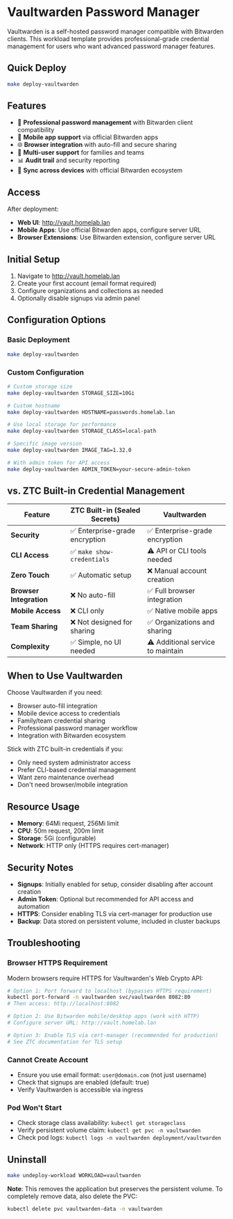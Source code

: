# Vaultwarden Password Manager

Vaultwarden is a self-hosted password manager compatible with Bitwarden clients. This workload template provides professional-grade credential management for users who want advanced password manager features.

## Quick Deploy

```bash
make deploy-vaultwarden
```

## Features

- 🔐 **Professional password management** with Bitwarden client compatibility
- 📱 **Mobile app support** via official Bitwarden apps
- 🌐 **Browser integration** with auto-fill and secure sharing
- 👥 **Multi-user support** for families and teams
- 📊 **Audit trail** and security reporting
- 🔄 **Sync across devices** with official Bitwarden ecosystem

## Access

After deployment:
- **Web UI**: http://vault.homelab.lan
- **Mobile Apps**: Use official Bitwarden apps, configure server URL
- **Browser Extensions**: Use Bitwarden extension, configure server URL

## Initial Setup

1. Navigate to http://vault.homelab.lan
2. Create your first account (email format required)
3. Configure organizations and collections as needed
4. Optionally disable signups via admin panel

## Configuration Options

### Basic Deployment
```bash
make deploy-vaultwarden
```

### Custom Configuration
```bash
# Custom storage size
make deploy-vaultwarden STORAGE_SIZE=10Gi

# Custom hostname
make deploy-vaultwarden HOSTNAME=passwords.homelab.lan

# Use local storage for performance
make deploy-vaultwarden STORAGE_CLASS=local-path

# Specific image version
make deploy-vaultwarden IMAGE_TAG=1.32.0

# With admin token for API access
make deploy-vaultwarden ADMIN_TOKEN=your-secure-admin-token
```

## vs. ZTC Built-in Credential Management

| Feature | ZTC Built-in (Sealed Secrets) | Vaultwarden |
|---------|-------------------------------|-------------|
| **Security** | ✅ Enterprise-grade encryption | ✅ Enterprise-grade encryption |
| **CLI Access** | ✅ `make show-credentials` | ⚠️ API or CLI tools needed |
| **Zero Touch** | ✅ Automatic setup | ❌ Manual account creation |
| **Browser Integration** | ❌ No auto-fill | ✅ Full browser integration |
| **Mobile Access** | ❌ CLI only | ✅ Native mobile apps |
| **Team Sharing** | ❌ Not designed for sharing | ✅ Organizations and sharing |
| **Complexity** | ✅ Simple, no UI needed | ⚠️ Additional service to maintain |

## When to Use Vaultwarden

Choose Vaultwarden if you need:
- Browser auto-fill integration
- Mobile device access to credentials  
- Family/team credential sharing
- Professional password manager workflow
- Integration with Bitwarden ecosystem

Stick with ZTC built-in credentials if you:
- Only need system administrator access
- Prefer CLI-based credential management
- Want zero maintenance overhead
- Don't need browser/mobile integration

## Resource Usage

- **Memory**: 64Mi request, 256Mi limit
- **CPU**: 50m request, 200m limit  
- **Storage**: 5Gi (configurable)
- **Network**: HTTP only (HTTPS requires cert-manager)

## Security Notes

- **Signups**: Initially enabled for setup, consider disabling after account creation
- **Admin Token**: Optional but recommended for API access and automation
- **HTTPS**: Consider enabling TLS via cert-manager for production use
- **Backup**: Data stored on persistent volume, included in cluster backups

## Troubleshooting

### Browser HTTPS Requirement
Modern browsers require HTTPS for Vaultwarden's Web Crypto API:

```bash
# Option 1: Port forward to localhost (bypasses HTTPS requirement)
kubectl port-forward -n vaultwarden svc/vaultwarden 8082:80
# Then access: http://localhost:8082

# Option 2: Use Bitwarden mobile/desktop apps (work with HTTP)
# Configure server URL: http://vault.homelab.lan

# Option 3: Enable TLS via cert-manager (recommended for production)
# See ZTC documentation for TLS setup
```

### Cannot Create Account
- Ensure you use email format: `user@domain.com` (not just username)
- Check that signups are enabled (default: true)
- Verify Vaultwarden is accessible via ingress

### Pod Won't Start
- Check storage class availability: `kubectl get storageclass`
- Verify persistent volume claim: `kubectl get pvc -n vaultwarden`
- Check pod logs: `kubectl logs -n vaultwarden deployment/vaultwarden`

## Uninstall

```bash
make undeploy-workload WORKLOAD=vaultwarden
```

**Note**: This removes the application but preserves the persistent volume. To completely remove data, also delete the PVC:
```bash
kubectl delete pvc vaultwarden-data -n vaultwarden
```